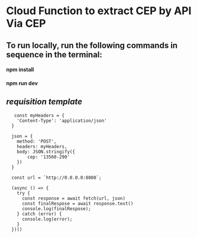 # Cloud Function to extract CEP by API Via CEP

## To run locally, run the following commands in sequence in the terminal:

#### npm install
#### npm run dev

## *requisition template*

```
   const myHeaders = {
    'Content-Type': 'application/json'
  }

  json = {
    method: 'POST',
    headers: myHeaders,
    body: JSON.stringify({
        cep: '13560-290'
    })
  }  

  const url = `http://0.0.0.0:8080`;

  (async () => {
    try {
      const response = await fetch(url, json)
      const finalRespose = await response.text()
      console.log(finalRespose);
    } catch (error) {
      console.log(error);
    }
  })() 
```